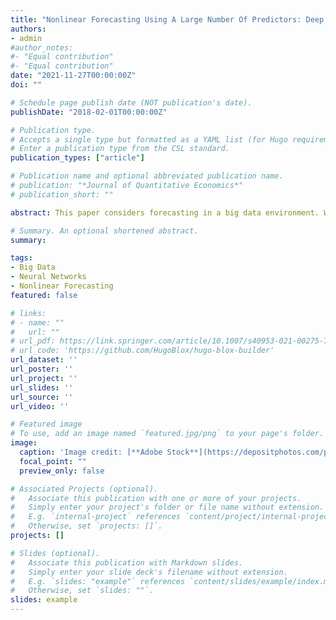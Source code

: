 ```yaml
---
title: "Nonlinear Forecasting Using A Large Number Of Predictors: Deep Learning Approach"
authors:
- admin
#author_notes:
#- "Equal contribution"
#- "Equal contribution"
date: "2021-11-27T00:00:00Z"
doi: ""

# Schedule page publish date (NOT publication's date).
publishDate: "2018-02-01T00:00:00Z"

# Publication type.
# Accepts a single type but formatted as a YAML list (for Hugo requirements).
# Enter a publication type from the CSL standard.
publication_types: ["article"]

# Publication name and optional abbreviated publication name.
# publication: "*Journal of Quantitative Economics*"
# publication_short: ""

abstract: This paper considers forecasting in a big data environment. We develop a category of nonlinear forecasting based on factor models to benefit from many potential predictors while accounting for any possible nonlinear dynamics within the environment. The problem of forecasting with factor models is a two-step procedure. The proposed model, at the first step, employs an autoassociative neural network to estimate nonlinear factors from a large panel of predictors, and at the second step, applies a nonlinear function on the estimated factors to predict a single time series. Such features can go beyond the covariance structure analysis and enhance the accuracy of forecasting. Applying this approach to forecast equity returns, the proposed model captures the nonlinear dynamic between equities to enhance the performance of the subsequent forecast. This offers a significant improvement to current univariate and multivariate models. We emphasize the fact that linear models can be seen as a special case of the proposed nonlinear model, which basically implies that in the event that nonlinearity is absent between series, the model will subsequently be reduced to a linear model. The empirical results on daily returns of equities on the S&P 500 index from 2005 – 2014 proved the superiority of the out-of-sample forecasting ability of this model vis-`a-vis competing approaches.

# Summary. An optional shortened abstract.
summary:

tags:
- Big Data
- Neural Networks
- Nonlinear Forecasting
featured: false

# links:
# - name: ""
#   url: ""
# url_pdf: https://link.springer.com/article/10.1007/s40953-021-00275-7
# url_code: 'https://github.com/HugoBlox/hugo-blox-builder'
url_dataset: ''
url_poster: ''
url_project: ''
url_slides: ''
url_source: ''
url_video: ''

# Featured image
# To use, add an image named `featured.jpg/png` to your page's folder. 
image:
  caption: 'Image credit: [**Adobe Stock**](https://depositphotos.com/photos/neural-network.html?qview=182486714)'
  focal_point: ""
  preview_only: false

# Associated Projects (optional).
#   Associate this publication with one or more of your projects.
#   Simply enter your project's folder or file name without extension.
#   E.g. `internal-project` references `content/project/internal-project/index.md`.
#   Otherwise, set `projects: []`.
projects: []

# Slides (optional).
#   Associate this publication with Markdown slides.
#   Simply enter your slide deck's filename without extension.
#   E.g. `slides: "example"` references `content/slides/example/index.md`.
#   Otherwise, set `slides: ""`.
slides: example
---
```


<!--{{% callout note %}}
#Click the *Cite* button above to demo the feature to enable visitors to import publication metadata into their reference management software.
#{{% /callout %}}

#{{% callout note %}}
#Create your slides in Markdown - click the *Slides* button to check out the example.
#{{% /callout %}}

#Add the publication's **full text** or **supplementary notes** here. You can use rich formatting such as including [code, math, and images](https://docs.hugoblox.com/content/writing-markdown-latex/).
--->
